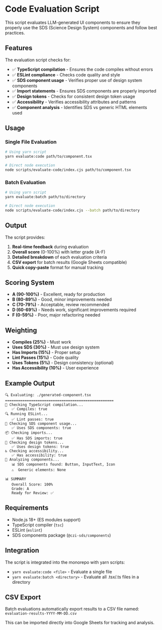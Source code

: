 # Code Evaluation Script

This script evaluates LLM-generated UI components to ensure they properly use the SDS (Science Design System) components and follow best practices.

## Features

The evaluation script checks for:

- ✅ **TypeScript compilation** - Ensures the code compiles without errors
- ✅ **ESLint compliance** - Checks code quality and style
- ✅ **SDS component usage** - Verifies proper use of design system components
- ✅ **Import statements** - Ensures SDS components are properly imported
- ✅ **Design tokens** - Checks for consistent design token usage
- ✅ **Accessibility** - Verifies accessibility attributes and patterns
- ✅ **Component analysis** - Identifies SDS vs generic HTML elements used

## Usage

### Single File Evaluation

```bash
# Using yarn script
yarn evaluate:code path/to/component.tsx

# Direct node execution
node scripts/evaluate-code/index.cjs path/to/component.tsx
```

### Batch Evaluation

```bash
# Using yarn script
yarn evaluate:batch path/to/directory

# Direct node execution
node scripts/evaluate-code/index.cjs --batch path/to/directory
```

## Output

The script provides:

1. **Real-time feedback** during evaluation
2. **Overall score** (0-100%) with letter grade (A-F)
3. **Detailed breakdown** of each evaluation criteria
4. **CSV export** for batch results (Google Sheets compatible)
5. **Quick copy-paste** format for manual tracking

## Scoring System

- **A (90-100%)** - Excellent, ready for production
- **B (80-89%)** - Good, minor improvements needed
- **C (70-79%)** - Acceptable, review recommended
- **D (60-69%)** - Needs work, significant improvements required
- **F (0-59%)** - Poor, major refactoring needed

## Weighting

- **Compiles (25%)** - Must work
- **Uses SDS (30%)** - Must use design system
- **Has Imports (15%)** - Proper setup
- **Lint Passes (15%)** - Code quality
- **Uses Tokens (5%)** - Design consistency (optional)
- **Has Accessibility (10%)** - User experience

## Example Output

```
🔍 Evaluating: ./generated-component.tsx
==================================================
📝 Checking TypeScript compilation...
   ✅ Compiles: true
🔍 Running ESLint...
   ✅ Lint passes: true
🎨 Checking SDS component usage...
   ✅ Uses SDS components: true
📦 Checking imports...
   ✅ Has SDS imports: true
🎯 Checking design tokens...
   ✅ Uses design tokens: true
♿ Checking accessibility...
   ✅ Has accessibility: true
🔬 Analyzing components...
   📊 SDS components found: Button, InputText, Icon
   ⚠️  Generic elements: None

📊 SUMMARY
   Overall Score: 100%
   Grade: A
   Ready for Review: ✅
```

## Requirements

- Node.js 18+ (ES modules support)
- TypeScript compiler (`tsc`)
- ESLint (`eslint`)
- SDS components package (`@czi-sds/components`)

## Integration

The script is integrated into the monorepo with yarn scripts:

- `yarn evaluate:code <file>` - Evaluate a single file
- `yarn evaluate:batch <directory>` - Evaluate all .tsx/.ts files in a directory

## CSV Export

Batch evaluations automatically export results to a CSV file named:
`evaluation-results-YYYY-MM-DD.csv`

This can be imported directly into Google Sheets for tracking and analysis.
